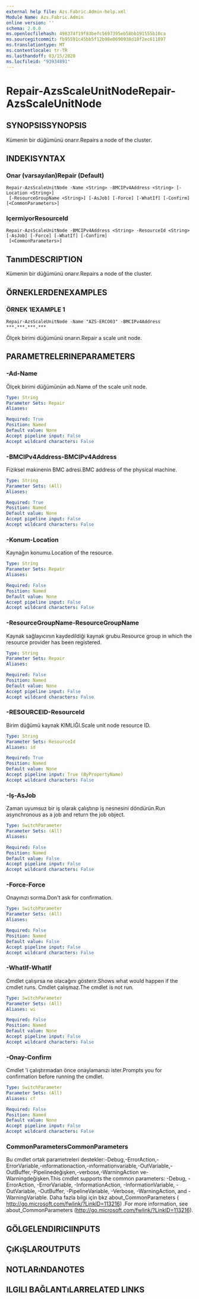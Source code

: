 ```yaml
---
external help file: Azs.Fabric.Admin-help.xml
Module Name: Azs.Fabric.Admin
online version: ''
schema: 2.0.0
ms.openlocfilehash: 498374f19f83befc5697395eb58bb191555b10ca
ms.sourcegitcommit: fb95591c45bb5f12b98e0690938d18f2ec611897
ms.translationtype: MT
ms.contentlocale: tr-TR
ms.lasthandoff: 03/15/2020
ms.locfileid: "93934891"
---
```

# <span data-ttu-id="15e3a-101">Repair-AzsScaleUnitNode</span><span class="sxs-lookup"><span data-stu-id="15e3a-101">Repair-AzsScaleUnitNode</span></span>

## <span data-ttu-id="15e3a-102">SYNOPSIS</span><span class="sxs-lookup"><span data-stu-id="15e3a-102">SYNOPSIS</span></span>
<span data-ttu-id="15e3a-103">Kümenin bir düğümünü onarır.</span><span class="sxs-lookup"><span data-stu-id="15e3a-103">Repairs a node of the cluster.</span></span>

## <span data-ttu-id="15e3a-104">INDEKI</span><span class="sxs-lookup"><span data-stu-id="15e3a-104">SYNTAX</span></span>

### <span data-ttu-id="15e3a-105">Onar (varsayılan)</span><span class="sxs-lookup"><span data-stu-id="15e3a-105">Repair (Default)</span></span>
```
Repair-AzsScaleUnitNode -Name <String> -BMCIPv4Address <String> [-Location <String>]
 [-ResourceGroupName <String>] [-AsJob] [-Force] [-WhatIf] [-Confirm] [<CommonParameters>]
```

### <span data-ttu-id="15e3a-106">Içermiyor</span><span class="sxs-lookup"><span data-stu-id="15e3a-106">ResourceId</span></span>
```
Repair-AzsScaleUnitNode -BMCIPv4Address <String> -ResourceId <String> [-AsJob] [-Force] [-WhatIf] [-Confirm]
 [<CommonParameters>]
```

## <span data-ttu-id="15e3a-107">Tanım</span><span class="sxs-lookup"><span data-stu-id="15e3a-107">DESCRIPTION</span></span>
<span data-ttu-id="15e3a-108">Kümenin bir düğümünü onarır.</span><span class="sxs-lookup"><span data-stu-id="15e3a-108">Repairs a node of the cluster.</span></span>

## <span data-ttu-id="15e3a-109">ÖRNEKLERDEN</span><span class="sxs-lookup"><span data-stu-id="15e3a-109">EXAMPLES</span></span>

### <span data-ttu-id="15e3a-110">ÖRNEK 1</span><span class="sxs-lookup"><span data-stu-id="15e3a-110">EXAMPLE 1</span></span>
```
Repair-AzsScaleUnitNode -Name "AZS-ERCO03" -BMCIPv4Address ***.***.***.***
```

<span data-ttu-id="15e3a-111">Ölçek birimi düğümünü onarın.</span><span class="sxs-lookup"><span data-stu-id="15e3a-111">Repair a scale unit node.</span></span>

## <span data-ttu-id="15e3a-112">PARAMETRELERINE</span><span class="sxs-lookup"><span data-stu-id="15e3a-112">PARAMETERS</span></span>

### <span data-ttu-id="15e3a-113">-Ad</span><span class="sxs-lookup"><span data-stu-id="15e3a-113">-Name</span></span>
<span data-ttu-id="15e3a-114">Ölçek birimi düğümünün adı.</span><span class="sxs-lookup"><span data-stu-id="15e3a-114">Name of the scale unit node.</span></span>

```yaml
Type: String
Parameter Sets: Repair
Aliases:

Required: True
Position: Named
Default value: None
Accept pipeline input: False
Accept wildcard characters: False
```

### <span data-ttu-id="15e3a-115">-BMCIPv4Address</span><span class="sxs-lookup"><span data-stu-id="15e3a-115">-BMCIPv4Address</span></span>
<span data-ttu-id="15e3a-116">Fiziksel makinenin BMC adresi.</span><span class="sxs-lookup"><span data-stu-id="15e3a-116">BMC address of the physical machine.</span></span>

```yaml
Type: String
Parameter Sets: (All)
Aliases:

Required: True
Position: Named
Default value: None
Accept pipeline input: False
Accept wildcard characters: False
```

### <span data-ttu-id="15e3a-117">-Konum</span><span class="sxs-lookup"><span data-stu-id="15e3a-117">-Location</span></span>
<span data-ttu-id="15e3a-118">Kaynağın konumu.</span><span class="sxs-lookup"><span data-stu-id="15e3a-118">Location of the resource.</span></span>

```yaml
Type: String
Parameter Sets: Repair
Aliases:

Required: False
Position: Named
Default value: None
Accept pipeline input: False
Accept wildcard characters: False
```

### <span data-ttu-id="15e3a-119">-ResourceGroupName</span><span class="sxs-lookup"><span data-stu-id="15e3a-119">-ResourceGroupName</span></span>
<span data-ttu-id="15e3a-120">Kaynak sağlayıcının kaydedildiği kaynak grubu.</span><span class="sxs-lookup"><span data-stu-id="15e3a-120">Resource group in which the resource provider has been registered.</span></span>

```yaml
Type: String
Parameter Sets: Repair
Aliases:

Required: False
Position: Named
Default value: None
Accept pipeline input: False
Accept wildcard characters: False
```

### <span data-ttu-id="15e3a-121">-RESOURCEID</span><span class="sxs-lookup"><span data-stu-id="15e3a-121">-ResourceId</span></span>
<span data-ttu-id="15e3a-122">Birim düğümü kaynak KIMLIĞI.</span><span class="sxs-lookup"><span data-stu-id="15e3a-122">Scale unit node resource ID.</span></span>

```yaml
Type: String
Parameter Sets: ResourceId
Aliases: id

Required: True
Position: Named
Default value: None
Accept pipeline input: True (ByPropertyName)
Accept wildcard characters: False
```

### <span data-ttu-id="15e3a-123">-Iş</span><span class="sxs-lookup"><span data-stu-id="15e3a-123">-AsJob</span></span>
<span data-ttu-id="15e3a-124">Zaman uyumsuz bir iş olarak çalıştırıp iş nesnesini döndürün.</span><span class="sxs-lookup"><span data-stu-id="15e3a-124">Run asynchronous as a job and return the job object.</span></span>

```yaml
Type: SwitchParameter
Parameter Sets: (All)
Aliases:

Required: False
Position: Named
Default value: False
Accept pipeline input: False
Accept wildcard characters: False
```

### <span data-ttu-id="15e3a-125">-Force</span><span class="sxs-lookup"><span data-stu-id="15e3a-125">-Force</span></span>
<span data-ttu-id="15e3a-126">Onayınızı sorma.</span><span class="sxs-lookup"><span data-stu-id="15e3a-126">Don't ask for confirmation.</span></span>

```yaml
Type: SwitchParameter
Parameter Sets: (All)
Aliases:

Required: False
Position: Named
Default value: False
Accept pipeline input: False
Accept wildcard characters: False
```

### <span data-ttu-id="15e3a-127">-WhatIf</span><span class="sxs-lookup"><span data-stu-id="15e3a-127">-WhatIf</span></span>
<span data-ttu-id="15e3a-128">Cmdlet çalışırsa ne olacağını gösterir.</span><span class="sxs-lookup"><span data-stu-id="15e3a-128">Shows what would happen if the cmdlet runs.</span></span>
<span data-ttu-id="15e3a-129">Cmdlet çalışmaz.</span><span class="sxs-lookup"><span data-stu-id="15e3a-129">The cmdlet is not run.</span></span>

```yaml
Type: SwitchParameter
Parameter Sets: (All)
Aliases: wi

Required: False
Position: Named
Default value: None
Accept pipeline input: False
Accept wildcard characters: False
```

### <span data-ttu-id="15e3a-130">-Onay</span><span class="sxs-lookup"><span data-stu-id="15e3a-130">-Confirm</span></span>
<span data-ttu-id="15e3a-131">Cmdlet 'i çalıştırmadan önce onaylamanızı ister.</span><span class="sxs-lookup"><span data-stu-id="15e3a-131">Prompts you for confirmation before running the cmdlet.</span></span>

```yaml
Type: SwitchParameter
Parameter Sets: (All)
Aliases: cf

Required: False
Position: Named
Default value: None
Accept pipeline input: False
Accept wildcard characters: False
```

### <span data-ttu-id="15e3a-132">CommonParameters</span><span class="sxs-lookup"><span data-stu-id="15e3a-132">CommonParameters</span></span>
<span data-ttu-id="15e3a-133">Bu cmdlet ortak parametreleri destekler:-Debug,-ErrorAction,-ErrorVariable,-ınformationaction,-ınformationvariable,-OutVariable,-OutBuffer,-Pipelinedeğişken,-verbose,-WarningAction ve-Warningdeğişken.</span><span class="sxs-lookup"><span data-stu-id="15e3a-133">This cmdlet supports the common parameters: -Debug, -ErrorAction, -ErrorVariable, -InformationAction, -InformationVariable, -OutVariable, -OutBuffer, -PipelineVariable, -Verbose, -WarningAction, and -WarningVariable.</span></span> <span data-ttu-id="15e3a-134">Daha fazla bilgi için bkz about_CommonParameters ( http://go.microsoft.com/fwlink/?LinkID=113216) .</span><span class="sxs-lookup"><span data-stu-id="15e3a-134">For more information, see about_CommonParameters (http://go.microsoft.com/fwlink/?LinkID=113216).</span></span>

## <span data-ttu-id="15e3a-135">GÖLGELENDIRICI</span><span class="sxs-lookup"><span data-stu-id="15e3a-135">INPUTS</span></span>

## <span data-ttu-id="15e3a-136">ÇıKıŞLAR</span><span class="sxs-lookup"><span data-stu-id="15e3a-136">OUTPUTS</span></span>

## <span data-ttu-id="15e3a-137">NOTLARıNDA</span><span class="sxs-lookup"><span data-stu-id="15e3a-137">NOTES</span></span>

## <span data-ttu-id="15e3a-138">ILGILI BAĞLANTıLAR</span><span class="sxs-lookup"><span data-stu-id="15e3a-138">RELATED LINKS</span></span>
